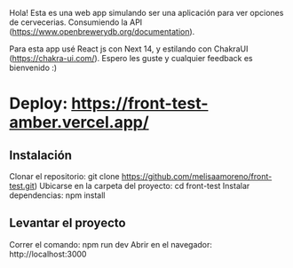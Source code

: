 Hola! Esta es una web app simulando ser una aplicación para ver opciones de cervecerias. Consumiendo la API (https://www.openbrewerydb.org/documentation).

Para esta app usé React js con Next 14, y estilando con ChakraUI (https://chakra-ui.com/).
Espero les guste y cualquier feedback es bienvenido :)

# Deploy: https://front-test-amber.vercel.app/

## Instalación
Clonar el repositorio: git clone https://github.com/melisaamoreno/front-test.git)
Ubicarse en la carpeta del proyecto: cd front-test
Instalar dependencias: npm install

## Levantar el proyecto
Correr el comando: npm run dev
Abrir en el navegador: http://localhost:3000
